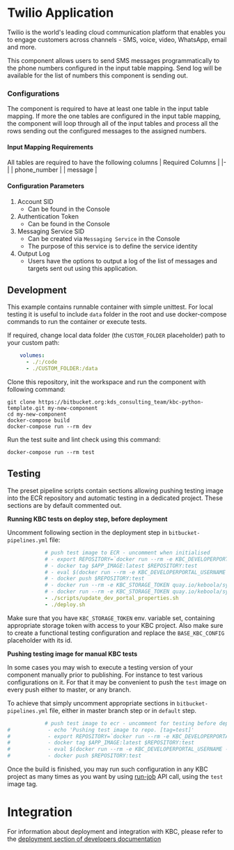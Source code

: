# Twilio Application

Twilio is the world's leading cloud communication platform that enables you to engage customers across channels - SMS, voice, video, WhatsApp, email and more.

This component allows users to send SMS messages programmatically to the phone numbers configured in the input table mapping. Send log will be available for the list of numbers this component is sending out.

### Configurations

The component is required to have at least one table in the input table mapping. If more the one tables are configured in the input table mapping, the component will loop through all of the input tables and process all the rows sending out the configured messages to the assigned numbers. 

#### Input Mapping Requirements
All tables are required to have the following columns
| Required Columns |
|-|
| phone_number |
| message |

#### Configuration Parameters
1. Account SID
    - Can be found in the Console
2. Authentication Token
    - Can be found in the Console
3. Messaging Service SID
    - Can be created via `Messaging Service` in the Console
    - The purpose of this service is to define the service identity
4. Output Log
    - Users have the options to output a log of the list of messages and targets sent out using this application.

 
 
## Development
 
This example contains runnable container with simple unittest. For local testing it is useful to include `data` folder in the root
and use docker-compose commands to run the container or execute tests. 

If required, change local data folder (the `CUSTOM_FOLDER` placeholder) path to your custom path:
```yaml
    volumes:
      - ./:/code
      - ./CUSTOM_FOLDER:/data
```

Clone this repository, init the workspace and run the component with following command:

```
git clone https://bitbucket.org:kds_consulting_team/kbc-python-template.git my-new-component
cd my-new-component
docker-compose build
docker-compose run --rm dev
```

Run the test suite and lint check using this command:

```
docker-compose run --rm test
```

## Testing

The preset pipeline scripts contain sections allowing pushing testing image into the ECR repository and automatic 
testing in a dedicated project. These sections are by default commented out. 

**Running KBC tests on deploy step, before deployment**

Uncomment following section in the deployment step in `bitbucket-pipelines.yml` file:

```yaml
            # push test image to ECR - uncomment when initialised
            # - export REPOSITORY=`docker run --rm -e KBC_DEVELOPERPORTAL_USERNAME -e KBC_DEVELOPERPORTAL_PASSWORD -e KBC_DEVELOPERPORTAL_URL quay.io/keboola/developer-portal-cli-v2:latest ecr:get-repository $KBC_DEVELOPERPORTAL_VENDOR $KBC_DEVELOPERPORTAL_APP`
            # - docker tag $APP_IMAGE:latest $REPOSITORY:test
            # - eval $(docker run --rm -e KBC_DEVELOPERPORTAL_USERNAME -e KBC_DEVELOPERPORTAL_PASSWORD -e KBC_DEVELOPERPORTAL_URL quay.io/keboola/developer-portal-cli-v2:latest ecr:get-login $KBC_DEVELOPERPORTAL_VENDOR $KBC_DEVELOPERPORTAL_APP)
            # - docker push $REPOSITORY:test
            # - docker run --rm -e KBC_STORAGE_TOKEN quay.io/keboola/syrup-cli:latest run-job $KBC_DEVELOPERPORTAL_APP BASE_KBC_CONFIG test
            # - docker run --rm -e KBC_STORAGE_TOKEN quay.io/keboola/syrup-cli:latest run-job $KBC_DEVELOPERPORTAL_APP KBC_CONFIG_1 test
            - ./scripts/update_dev_portal_properties.sh
            - ./deploy.sh
```

Make sure that you have `KBC_STORAGE_TOKEN` env. variable set, containing appropriate storage token with access 
to your KBC project. Also make sure to create a functional testing configuration and replace the `BASE_KBC_CONFIG` placeholder with its id.

**Pushing testing image for manual KBC tests**

In some cases you may wish to execute a testing version of your component manually prior to publishing. For instance to test various
configurations on it. For that it may be convenient to push the `test` image on every push either to master, or any branch.

To achieve that simply uncomment appropriate sections in `bitbucket-pipelines.yml` file, either in master branch step or in `default` step.

```yaml
            # push test image to ecr - uncomment for testing before deployment
#            - echo 'Pushing test image to repo. [tag=test]'
#            - export REPOSITORY=`docker run --rm -e KBC_DEVELOPERPORTAL_USERNAME -e KBC_DEVELOPERPORTAL_PASSWORD -e KBC_DEVELOPERPORTAL_URL quay.io/keboola/developer-portal-cli-v2:latest ecr:get-repository $KBC_DEVELOPERPORTAL_VENDOR $KBC_DEVELOPERPORTAL_APP`
#            - docker tag $APP_IMAGE:latest $REPOSITORY:test
#            - eval $(docker run --rm -e KBC_DEVELOPERPORTAL_USERNAME -e KBC_DEVELOPERPORTAL_PASSWORD -e KBC_DEVELOPERPORTAL_URL quay.io/keboola/developer-portal-cli-v2:latest ecr:get-login $KBC_DEVELOPERPORTAL_VENDOR $KBC_DEVELOPERPORTAL_APP)
#            - docker push $REPOSITORY:test
```
 
 Once the build is finished, you may run such configuration in any KBC project as many times as you want by using [run-job](https://kebooladocker.docs.apiary.io/#reference/run/create-a-job-with-image/run-job) API call, using the `test` image tag.

# Integration

For information about deployment and integration with KBC, please refer to the [deployment section of developers documentation](https://developers.keboola.com/extend/component/deployment/) 